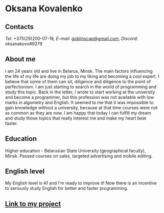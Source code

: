 
# **Oksana Kovalenko**
## **Сontacts**
*Tel:* +375(29)200-07-18,
*E-mail:* goblinscap@gmail.com,
*Discord:* oksanakovo#9279
## **About me**
 I am 24 years old and live in Belarus, Minsk. The main factors influencing the life of my life are doing my job to my liking and becoming a cool expert. I believe that some of them can sit, diligence and diligence to the point of perfectionism. I am just starting to search in the world of programming and study this topic. Back in the letter, I wrote to start working at the university and become a programmer, but this profession was not available with low marks in algometry and English. It seemed to me that it was impossible to gain knowledge without a university, because at that time courses were not as common as they are now. I am happy that today I can fulfill my dream and study those topics that really interest me and make my heart beat faster. 
## **Education**
Higher education - Belarusian State University (geographical faculty), Minsk. Passed courses on sales, targeted advertising and mobile editing.
## **English level**
My English level is A1 and I'm ready to improve it! Now there is an incentive to seriously study English for better and faster programming.

## [Link to my project](https://oksanakovo.github.io/rsschool-cv/cv)